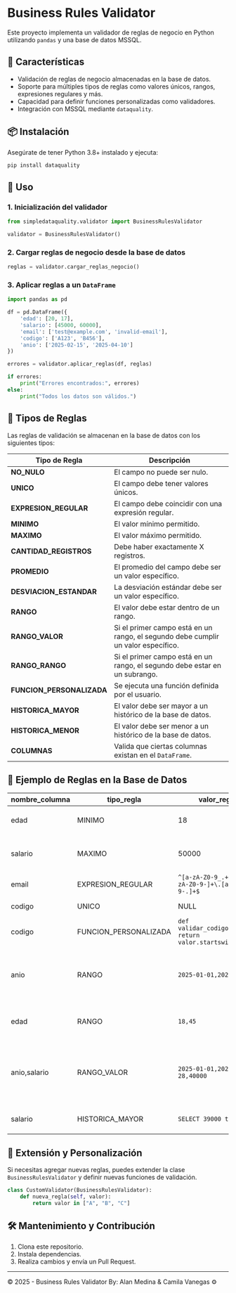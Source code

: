 # Business Rules Validator

Este proyecto implementa un validador de reglas de negocio en Python utilizando `pandas` y una base de datos MSSQL.

## 📌 Características

- Validación de reglas de negocio almacenadas en la base de datos.
- Soporte para múltiples tipos de reglas como valores únicos, rangos, expresiones regulares y más.
- Capacidad para definir funciones personalizadas como validadores.
- Integración con MSSQL mediante `dataquality`.

## 📦 Instalación

Asegúrate de tener Python 3.8+ instalado y ejecuta:

```sh
pip install dataquality
```

## 🚀 Uso

### 1. Inicialización del validador
```python
from simpledataquality.validator import BusinessRulesValidator

validator = BusinessRulesValidator()
```

### 2. Cargar reglas de negocio desde la base de datos
```python
reglas = validator.cargar_reglas_negocio()
```

### 3. Aplicar reglas a un `DataFrame`
```python
import pandas as pd

df = pd.DataFrame({
    'edad': [20, 17],
    'salario': [45000, 60000],
    'email': ['test@example.com', 'invalid-email'],
    'codigo': ['A123', 'B456'],
    'anio': ['2025-02-15', '2025-04-10']
})

errores = validator.aplicar_reglas(df, reglas)

if errores:
    print("Errores encontrados:", errores)
else:
    print("Todos los datos son válidos.")
```

## 📖 Tipos de Reglas

Las reglas de validación se almacenan en la base de datos con los siguientes tipos:

| Tipo de Regla            | Descripción |
|--------------------------|-------------|
| **NO_NULO**             | El campo no puede ser nulo. |
| **UNICO**               | El campo debe tener valores únicos. |
| **EXPRESION_REGULAR**   | El campo debe coincidir con una expresión regular. |
| **MINIMO**              | El valor mínimo permitido. |
| **MAXIMO**              | El valor máximo permitido. |
| **CANTIDAD_REGISTROS**  | Debe haber exactamente X registros. |
| **PROMEDIO**            | El promedio del campo debe ser un valor específico. |
| **DESVIACION_ESTANDAR** | La desviación estándar debe ser un valor específico. |
| **RANGO**               | El valor debe estar dentro de un rango. |
| **RANGO_VALOR**         | Si el primer campo está en un rango, el segundo debe cumplir un valor específico. |
| **RANGO_RANGO**         | Si el primer campo está en un rango, el segundo debe estar en un subrango. |
| **FUNCION_PERSONALIZADA** | Se ejecuta una función definida por el usuario. |
| **HISTORICA_MAYOR**     | El valor debe ser mayor a un histórico de la base de datos. |
| **HISTORICA_MENOR**     | El valor debe ser menor a un histórico de la base de datos. |
| **COLUMNAS**            | Valida que ciertas columnas existan en el `DataFrame`. |

## 📂 Ejemplo de Reglas en la Base de Datos

| nombre_columna | tipo_regla | valor_regla | mensaje_error |
|---------------|-----------|-------------|----------------|
| edad | MINIMO | 18 | La edad debe ser al menos 18 años |
| salario | MAXIMO | 50000 | El salario no puede exceder los 50,000 |
| email | EXPRESION_REGULAR | `^[a-zA-Z0-9_.+-]+@[a-zA-Z0-9-]+\.[a-zA-Z0-9-.]+$` | El email no es válido |
| codigo | UNICO | NULL | El código debe ser único |
| codigo | FUNCION_PERSONALIZADA | `def validar_codigo(valor): return valor.startswith("A")` | Código no válido |
| anio | RANGO | `2025-01-01,2025-03-01` | El rango de valores debe ser entre 2025-01-01 y 2025-03-01 |
| edad | RANGO | `18,45` | El rango de valores debe ser entre 18 y 45 |
| anio,salario | RANGO_VALOR | `2025-01-01,2025-02-28,40000` | En el rango de valores entre 2025-01-01 y 2025-02-28 debe tener valor de 40000 |
| salario | HISTORICA_MAYOR | `SELECT 39000 total` | El salario debe ser mayor a 39000 |

## 🔧 Extensión y Personalización

Si necesitas agregar nuevas reglas, puedes extender la clase `BusinessRulesValidator` y definir nuevas funciones de validación.

```python
class CustomValidator(BusinessRulesValidator):
    def nueva_regla(self, valor):
        return valor in ["A", "B", "C"]
```

## 🛠 Mantenimiento y Contribución

1. Clona este repositorio.
2. Instala dependencias.
3. Realiza cambios y envía un Pull Request.

---

© 2025 - Business Rules Validator
By: Alan Medina & Camila Vanegas ⚙️
